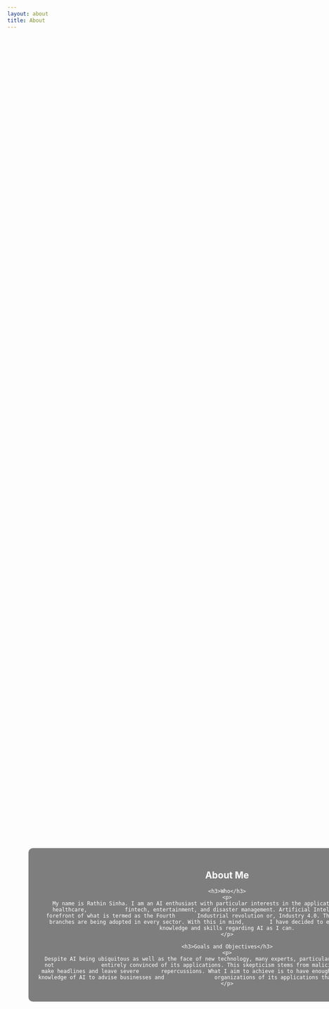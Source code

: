 ```yaml
---
layout: about
title: About
---
```


<div style="background-image: url('assets/images/banners/About-me.jpg'); background-size: cover; height: 100vh; width: 100vw; display: flex; justify-content: center; align-items: center; text-align: center; padding: 20px; overflow: hidden; margin: 0;">
  <div style="color: white; background-color: rgba(0, 0, 0, 0.5); padding: 20px; border-radius: 10px; max-width: 90%; max-height: 90%; overflow: hidden;">
    <h2>About Me</h2>
  
    <h3>Who</h3>
    <p>
      My name is Rathin Sinha. I am an AI enthusiast with particular interests in the application of this technology in healthcare,            fintech, entertainment, and disaster management. Artificial Intelligence has been at the forefront of what is termed as the Fourth       Industrial revolution or, Industry 4.0. The technology and its sub-branches are being adopted in every sector. With this in mind,        I have decided to equip myself with as much knowledge and skills regarding AI as I can.
    </p>

    <h3>Goals and Objectives</h3>
    <p>
      Despite AI being ubiquitous as well as the face of new technology, many experts, particularly in non-tech sectors, are not               entirely convinced of its applications. This skepticism stems from malicious uses of AI that often make headlines and leave severe       repercussions. What I aim to achieve is to have enough theoretical and practical knowledge of AI to advise businesses and                organizations of its applications that achieve the best results.
    </p>
  </div>
</div>
